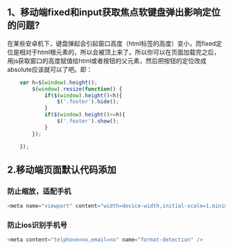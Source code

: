 ## 1、移动端fixed和input获取焦点软键盘弹出影响定位的问题?
在某些安卓机下，键盘弹起会引起窗口高度（html标签的高度）变小，而fixed定位是相对于html根元素的，所以会被顶上来了。所以你可以在页面加载完之后，用js获取窗口的高度赋值给html或者按钮的父元素，然后把按钮的定位改成absolute应该就可以了吧。即：
```javascript
	var h=$(window).height();
	    $(window).resize(function() {
	        if($(window).height()<h){
	            $('.footer').hide();
	        }
	        if($(window).height()>=h){
	            $('.footer').show();
	        }
	    });

	});
```

## 2.移动端页面默认代码添加

### 防止缩放，适配手机 
```javascript
<meta name="viewport" content="width=device-width,initial-scale=1,minimum-scale=1,maximum-scale=1,user-scalable=no" />
```

### 防止ios识别手机号 
```javascript
<meta content="telphone=no,email=no" name="format-detection" />
```